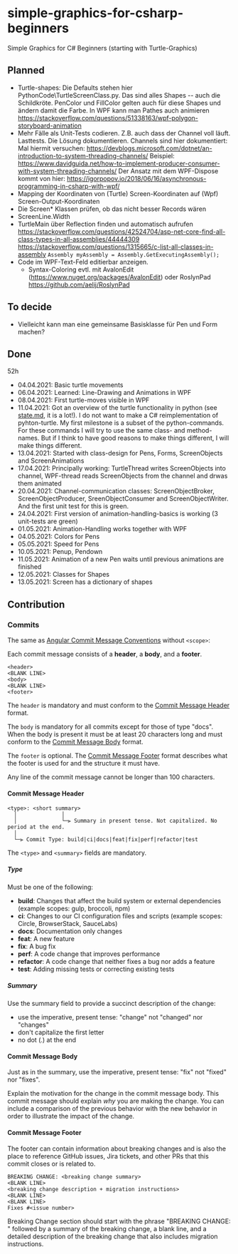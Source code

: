 ﻿# simple-graphics-for-csharp-beginners
Simple Graphics for C# Beginners (starting with Turtle-Graphics)


## Planned

* Turtle-shapes: Die Defaults stehen hier PythonCode\TurtleScreenClass.py. Das sind alles Shapes -- auch die Schildkröte.
  PenColor und FillColor gelten auch für diese Shapes und ändern damit die Farbe.
  In WPF kann man Pathes auch animieren https://stackoverflow.com/questions/51338163/wpf-polygon-storyboard-animation
* Mehr Fälle als Unit-Tests codieren. Z.B. auch dass der Channel voll läuft. Lasttests.
  Die Lösung dokumentieren. 
  Channels sind hier dokumentiert:
     Mal hiermit versuchen: https://devblogs.microsoft.com/dotnet/an-introduction-to-system-threading-channels/
     Beispiel: https://www.davidguida.net/how-to-implement-producer-consumer-with-system-threading-channels/
  Der Ansatz mit dem WPF-Dispose kommt von hier:
       https://igorpopov.io/2018/06/16/asynchronous-programming-in-csharp-with-wpf/
* Mapping der Koordinaten von (Turtle) Screen-Koordinaten auf (Wpf) Screen-Output-Koordinaten
* Die Screen* Klassen prüfen, ob das nicht besser Records wären
* ScreenLine.Width
* TurtleMain über Reflection finden und automatisch aufrufen
  https://stackoverflow.com/questions/42524704/asp-net-core-find-all-class-types-in-all-assemblies/44444309
  https://stackoverflow.com/questions/1315665/c-list-all-classes-in-assembly
  `Assembly myAssembly = Assembly.GetExecutingAssembly();`
* Code im WPF-Text-Feld editierbar anzeigen.
  * Syntax-Coloring evtl. mit AvalonEdit (https://www.nuget.org/packages/AvalonEdit) oder RoslynPad https://github.com/aelij/RoslynPad

## To decide
* Vielleicht kann man eine gemeinsame Basisklasse für Pen und Form machen?

## Done

52h 

* 04.04.2021: Basic turtle movements
* 06.04.2021: Learned: Line-Drawing and Animations in WPF
* 08.04.2021: First turtle-moves visible in WPF
* 11.04.2021: Got an overview of the turtle functionality in python 
              (see [state.md](State.md), it is a lot!). 
              I do not want to make a C# reimplementation of pyhton-turtle. My first 
              milestone is a subset of the python-commands. For these commands I will 
              try to use the same class- and method-names. But if I think to have good reasons to
              make things different, I will make things different.
* 13.04.2021: Started with class-design for Pens, Forms, ScreenObjects and ScreenAnimations
* 17.04.2021: Principally working: TurtleThread writes ScreenObjects into channel, WPF-thread reads ScreenObjects from the channel and drwas them animated
* 20.04.2021: Channel-communication classes: ScreenObjectBroker, ScreenObjectProducer, SreenObjectConsumer and ScreenObjectWriter. And the first unit test for this is green.
* 24.04.2021: First version of animation-handling-basics is working (3 unit-tests are green)
* 01.05.2021: Animation-Handling works together with WPF
* 04.05.2021: Colors for Pens
* 05.05.2021: Speed for Pens
* 10.05.2021: Penup, Pendown
* 11.05.2021: Animation of a new Pen waits until previous animations are finished
* 12.05.2021: Classes for Shapes
* 13.05.2021: Screen has a dictionary of shapes
 



## Contribution

### Commits

The same as [Angular Commit Message Conventions](https://github.com/angular/angular/blob/master/CONTRIBUTING.md#-commit-message-format)
without `<scope>`:

Each commit message consists of a **header**, a **body**, and a **footer**.


```
<header>
<BLANK LINE>
<body>
<BLANK LINE>
<footer>
```

The `header` is mandatory and must conform to the [Commit Message Header](#commit-header) format.

The `body` is mandatory for all commits except for those of type "docs".
When the body is present it must be at least 20 characters long and must conform to the [Commit Message Body](#commit-body) format.

The `footer` is optional. The [Commit Message Footer](#commit-footer) format describes what the footer is used for and the structure it must have.

Any line of the commit message cannot be longer than 100 characters.


#### <a name="commit-header"></a>Commit Message Header

```
<type>: <short summary>
  │              │
  │              └─⫸ Summary in present tense. Not capitalized. No period at the end.
  │
  └─⫸ Commit Type: build|ci|docs|feat|fix|perf|refactor|test
```

The `<type>` and `<summary>` fields are mandatory.

##### Type

Must be one of the following:

* **build**: Changes that affect the build system or external dependencies (example scopes: gulp, broccoli, npm)
* **ci**: Changes to our CI configuration files and scripts (example scopes: Circle, BrowserStack, SauceLabs)
* **docs**: Documentation only changes
* **feat**: A new feature
* **fix**: A bug fix
* **perf**: A code change that improves performance
* **refactor**: A code change that neither fixes a bug nor adds a feature
* **test**: Adding missing tests or correcting existing tests

##### Summary

Use the summary field to provide a succinct description of the change:

* use the imperative, present tense: "change" not "changed" nor "changes"
* don't capitalize the first letter
* no dot (.) at the end


#### <a name="commit-body"></a>Commit Message Body

Just as in the summary, use the imperative, present tense: "fix" not "fixed" nor "fixes".

Explain the motivation for the change in the commit message body. This commit message should explain _why_ you are making the change.
You can include a comparison of the previous behavior with the new behavior in order to illustrate the impact of the change.


#### <a name="commit-footer"></a>Commit Message Footer

The footer can contain information about breaking changes and is also the place to reference GitHub issues, Jira tickets, and other PRs that this commit closes or is related to.

```
BREAKING CHANGE: <breaking change summary>
<BLANK LINE>
<breaking change description + migration instructions>
<BLANK LINE>
<BLANK LINE>
Fixes #<issue number>
```

Breaking Change section should start with the phrase "BREAKING CHANGE: " followed by a summary of the breaking change, a blank line, and a detailed description of the breaking change that also includes migration instructions.

